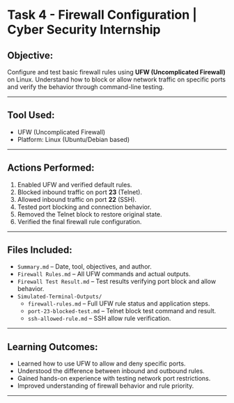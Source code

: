 # Task 4 - Firewall Configuration | Cyber Security Internship

## Objective:

Configure and test basic firewall rules using **UFW (Uncomplicated Firewall)** on Linux. Understand how to block or allow network traffic on specific ports and verify the behavior through command-line testing.

---

## Tool Used:

- UFW (Uncomplicated Firewall)
- Platform: Linux (Ubuntu/Debian based)

---

## Actions Performed:

1. Enabled UFW and verified default rules.
2. Blocked inbound traffic on port **23** (Telnet).
3. Allowed inbound traffic on port **22** (SSH).
4. Tested port blocking and connection behavior.
5. Removed the Telnet block to restore original state.
6. Verified the final firewall rule configuration.

---

## Files Included:

- `Summary.md` – Date, tool, objectives, and author.
- `Firewall Rules.md` – All UFW commands and actual outputs.
- `Firewall Test Result.md` – Test results verifying port block and allow behavior.
- `Simulated-Terminal-Outputs/`
  - `firewall-rules.md` – Full UFW rule status and application steps.
  - `port-23-blocked-test.md` – Telnet block test command and result.
  - `ssh-allowed-rule.md` – SSH allow rule verification.

---

## Learning Outcomes:

- Learned how to use UFW to allow and deny specific ports.
- Understood the difference between inbound and outbound rules.
- Gained hands-on experience with testing network port restrictions.
- Improved understanding of firewall behavior and rule priority.

---
